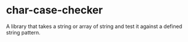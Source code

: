 # char-case-checker
A library that takes a string or array of string and test it against a defined string pattern.
